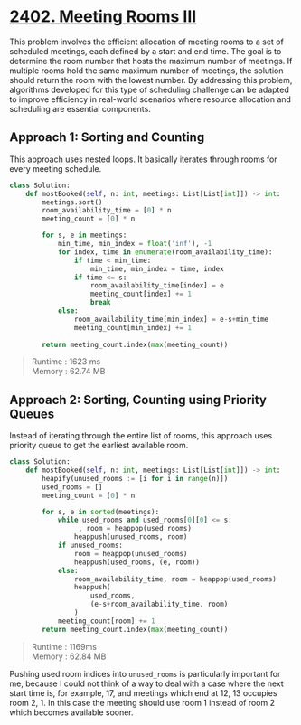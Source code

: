 # [2402. Meeting Rooms III](https://leetcode.com/problems/meeting-rooms-iii/?envType=daily-question&envId=2024-02-18)

This problem involves the efficient allocation of meeting rooms to a set of scheduled meetings, each defined by a start and end time. The goal is to determine the room number that hosts the maximum number of meetings. If multiple rooms hold the same maximum number of meetings, the solution should return the room with the lowest number. By addressing this problem, algorithms developed for this type of scheduling challenge can be adapted to improve efficiency in real-world scenarios where resource allocation and scheduling are essential components.

## Approach 1: Sorting and Counting

This approach uses nested loops. It basically iterates through rooms for every meeting schedule.

```python
class Solution:
    def mostBooked(self, n: int, meetings: List[List[int]]) -> int:
        meetings.sort()
        room_availability_time = [0] * n
        meeting_count = [0] * n

        for s, e in meetings:
            min_time, min_index = float('inf'), -1
            for index, time in enumerate(room_availability_time):
                if time < min_time:
                    min_time, min_index = time, index
                if time <= s:
                    room_availability_time[index] = e
                    meeting_count[index] += 1
                    break
            else:
                room_availability_time[min_index] = e-s+min_time
                meeting_count[min_index] += 1
        
        return meeting_count.index(max(meeting_count))

```

> Runtime : 1623 ms  
> Memory : 62.74 MB

## Approach 2: Sorting, Counting using Priority Queues

Instead of iterating through the entire list of rooms, this approach uses priority queue to get the earliest available room.

```python
class Solution:
    def mostBooked(self, n: int, meetings: List[List[int]]) -> int:
        heapify(unused_rooms := [i for i in range(n)])
        used_rooms = []
        meeting_count = [0] * n

        for s, e in sorted(meetings):
            while used_rooms and used_rooms[0][0] <= s:
                _, room = heappop(used_rooms)
                heappush(unused_rooms, room)
            if unused_rooms:
                room = heappop(unused_rooms)
                heappush(used_rooms, (e, room))
            else:
                room_availability_time, room = heappop(used_rooms)
                heappush(
                    used_rooms,
                    (e-s+room_availability_time, room)
                )
            meeting_count[room] += 1
        return meeting_count.index(max(meeting_count))

```
> Runtime : 1169ms  
> Memory : 62.84 MB

Pushing used room indices into `unused_rooms` is particularly important for me, because I could not think of a way to deal with a case where the next start time is, for example, 17, and meetings which end at 12, 13 occupies room 2, 1. In this case the meeting should use room 1 instead of room 2 which becomes available sooner. 
